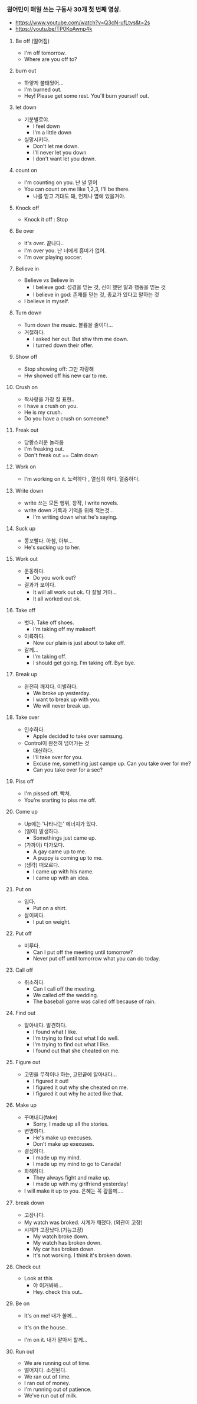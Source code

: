 ### 원어민이 매일 쓰는 구동사 30개 첫 번째 영상.
* https://www.youtube.com/watch?v=Q3cN-ufLtvs&t=2s
* https://youtu.be/TP0KoAwnp4k

1. Be off (떨어짐)
    - I'm off tomorrow.
    - Where are you off to? 
  
2. burn out
    - 하얗게 불태웠어...
    - I'm burned out.
    - Hey! Please get some rest. You'll burn yourself out.
  
3. let down
    - 기분별로야.
      - I feel down
      - I'm a little down
    - 실망시키다.
      - Don't let me down.
      - I'll never let you down
      - I don't want let you down.
  
4. count on
    - I'm counting on you. 난 널 믿어
    - You can count on me like 1,2,3, I'll be there.
      - 나를 믿고 기대도 돼, 언제나 옆에 있을거야.
    
5. Knock off
    - Knock it off : Stop
    
6. Be over
    - It's over. 끝나다..
    - I'm over you. 난 너에게 흥미가 없어.
    - I'm over playing soccer.
    
7. Believe in
    - Believe vs Believe in
      - I believe god: 성경을 믿는 것, 신이 했던 말과 행동을 믿는 것
      - I believe in god: 존재를 믿는 것, 종교가 있다고 말하는 것
    - I believe in myself.
    
8. Turn down
    - Turn down the music. 볼륨을 줄이다...
    - 거절하다.
      - I asked her out. But shw thrn me down. 
      - I turned down their offer.
      
9. Show off
    - Stop showing off: 그만 자랑해
    - Hw showed off his new car to me.
    
10. Crush on
    - 짝사랑을 가장 잘 표현..
    - I have a crush on you.
    - He is my crush.
    - Do you have a crush on someone?
    
11. Freak out
    - 당황스러운 놀라움
    - I'm freaking out.
    - Don't freak out == Calm down
    
12. Work on
    - I'm working on it.  노력하다 , 열심히 하다. 열중하다.
    
13. Write down
    - write 쓰는 모든 행위, 창작, I write novels.
    - write down 기록과 기억을 위해 적는것...
      - I'm writing down what he's saying.
      
14. Suck up
    - 똥꼬빨다. 아첨, 아부...
    - He's sucking up to her.
    
15. Work out
    - 운동하다.
      - Do you work out?
    - 결과가 보이다.
      - It will all work out ok. 다 잘될 거야...
      - It all worked out ok.
      
16. Take off
    - 벗다. Take off shoes.
      - I'm taking off my makeoff.
    - 이륙하다.
      - Now our plain is just about to take off.
    - 갈께...
      - I'm taking off.
      - I should get going. I'm taking off. Bye bye.
      
17. Break up
    - 완전히 깨지다. 이별하다.
      - We broke up yesterday.
      - I want to break up with you.
      - We will never break up.
      
    
18. Take over
    - 인수하다.
      - Apple decided to take over samsung.
    - Control이 완전히 넘어가는 것
      - 대신하다.
      - I'll take over for you.
      - Excuse me, something just campe up. Can you take over for me?
      - Can you take over for a sec?

19. Piss off
    - I'm pissed off. 빡쳐.
    - You're srarting to piss me off.

20. Come up
    - Up에는 '나타나는' 에너지가 있다.
    - (일이) 발생하다.
      - Somethings just came up.
    - (가까이) 다가오다.
      - A gay came up to me.
      - A puppy is coming up to me.
    - (생각) 떠오르다.
      - I came up with his name.
      - I came up with an idea.
      

21. Put on
    - 입다.
      - Put on a shirt.
    - 살이찌다.
      - I put on weight.
    

22. Put off
    - 미루다.
      - Can I put off the meeting until tomorrow?
      - Never put off until tomorrow what you can do today.

23. Call off
    - 취소하다.
      - Can I call off the meeting.
      - We called off the wedding.
      - The baseball game was called off because of rain.
    

24. Find out
    - 알아내다. 발견하다.
      - I found what I like.
      - I'm trying to find out what I do well.
      - I'm trying to find out what I like.
      - I found out that she cheated on me.

25. Figure out
    - 고민을 무척이나 하는, 고민끝에 알아내다...
      - I figured it out! 
      - I figured it out why she cheated on me.
      - I figured it out why he acted like that.
      

26. Make up
    - 꾸며내다(fake)
      - Sorry, I made up all the stories.
    - 변명하다.
      - He's make up execuses.
      - Don't make up exexuses.
    - 결심하다.
      - I made up my mind.
      - I made up my mind to go to Canada!
    - 화해하다.
      - They always fight and make up.
      - I made up with my girlfriend yesterday!
    - I will make it up to you. 은혜는 꼭 갚을께....
    

27. break down
    - 고장나다.
    - My watch was broked. 시계가 깨졌다. (외관이 고장)
    - 시계가 고장났다.(기능고장)
      - My watch broke down.
      - My watch has broken down.
      - My car has broken down.
      - It's not working. I think it's broken down.
    

28. Check out
    - Look at this
      - 야 이거봐봐...
      - Hey. check this out..
    

29. Be on
    - It's on me! 내가 쏠께....
    - It's on the house..
    
    - I'm on it. 내가 맡아서 할께...
    

30. Run out
    - We are running out of time.
    - 떨어지다. 소진된다.
    - We ran out of time.
    - I ran out of money.
    - I'm running out of patience.
     - We've run out of milk.
     
